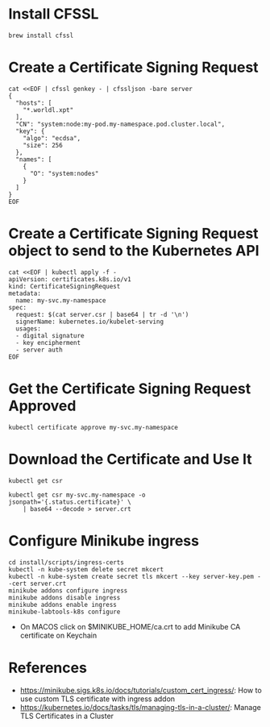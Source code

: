 # Install CFSSL
```commandline
brew install cfssl
```

# Create a Certificate Signing Request

```shell
cat <<EOF | cfssl genkey - | cfssljson -bare server
{
  "hosts": [
    "*.worldl.xpt"
  ],
  "CN": "system:node:my-pod.my-namespace.pod.cluster.local",
  "key": {
    "algo": "ecdsa",
    "size": 256
  },
  "names": [
    {
      "O": "system:nodes"
    }
  ]
}
EOF
```

# Create a Certificate Signing Request object to send to the Kubernetes API
```shell
cat <<EOF | kubectl apply -f -
apiVersion: certificates.k8s.io/v1
kind: CertificateSigningRequest
metadata:
  name: my-svc.my-namespace
spec:
  request: $(cat server.csr | base64 | tr -d '\n')
  signerName: kubernetes.io/kubelet-serving
  usages:
  - digital signature
  - key encipherment
  - server auth
EOF
```

# Get the Certificate Signing Request Approved
```commandline
kubectl certificate approve my-svc.my-namespace
```

# Download the Certificate and Use It
```commandline
kubectl get csr
```
```commandline
kubectl get csr my-svc.my-namespace -o jsonpath='{.status.certificate}' \
    | base64 --decode > server.crt
```

# Configure Minikube ingress 
```commandline
cd install/scripts/ingress-certs
kubectl -n kube-system delete secret mkcert
kubectl -n kube-system create secret tls mkcert --key server-key.pem --cert server.crt
minikube addons configure ingress
minikube addons disable ingress
minikube addons enable ingress
minikube-labtools-k8s configure
```
  * On MACOS click on $MINIKUBE_HOME/ca.crt to add Minikube CA certificate on Keychain

# References
   * https://minikube.sigs.k8s.io/docs/tutorials/custom_cert_ingress/: How to use custom TLS certificate with ingress addon
   * https://kubernetes.io/docs/tasks/tls/managing-tls-in-a-cluster/: Manage TLS Certificates in a Cluster
